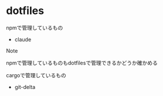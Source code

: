 # dotfiles

npmで管理しているもの
* claude

> [!NOTE]
> npmで管理しているものもdotfilesで管理できるかどうか確かめる

cargoで管理しているもの
* git-delta

